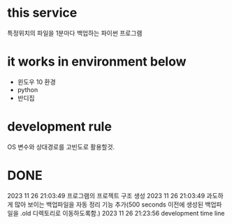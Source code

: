# this service
특정위치의 파일을 1분마다 백업하는 파이썬 프로그램


# it works in environment below
- 윈도우 10 환경
- python
- 반디집


# development rule
OS 변수와 상대경로를 고빈도로 활용할것.


# DONE
2023 11 26 21:03:49 프로그램의 프로젝트 구조 생성
2023 11 26 21:03:49 과도하게 많아 보이는 백업파일을 자동 정리 기능 추가(500 seconds 이전에 생성된 백업파일을 .old 디렉토리로 이동하도록함.)
2023 11 26 21:23:56 development time line

 
